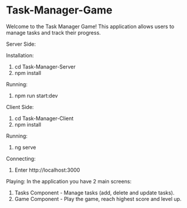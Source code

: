 # Task-Manager-Game 
Welcome to the Task Manager Game! This application allows users to manage tasks and track their progress.

Server Side:

Installation:
1. cd Task-Manager-Server
2. npm install

Running: 
1. npm run start:dev

Client Side:
1. cd Task-Manager-Client
2. npm install

Running:
1. ng serve

Connecting:
1. Enter http://localhost:3000

Playing: 
In the application you have 2 main screens:
1. Tasks Component - Manage tasks (add, delete and update tasks).
2. Game Component - Play the game, reach highest score and level up.